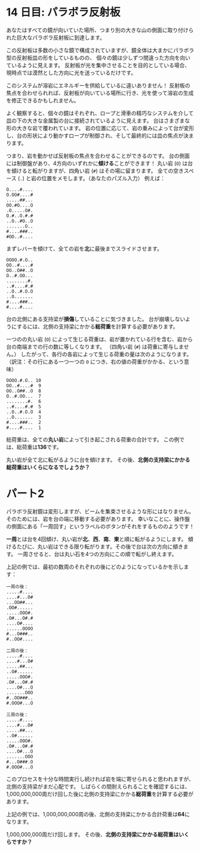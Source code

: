 # 14 日目: パラボラ反射板

あなたはすべての鏡が向いていた場所、つまり別の大きな山の側面に取り付けられた巨大なパラボラ反射板に到達します。

この反射板は多数の小さな鏡で構成されていますが、鏡全体は大まかにパラボラ型の反射板皿の形をしているものの、
個々の鏡は少しずつ間違った方向を向いているように見えます。
反射板が光を集中させることを目的としている場合、現時点では漠然とした方向に光を送っているだけです。

このシステムが溶岩にエネルギーを供給しているに違いありません！
反射板の焦点を合わせられれば、反射板が向いている場所に行き、光を使って溶岩の生成を修正できるかもしれません。

よく観察すると、個々の鏡はそれぞれ、ロープと滑車の精巧なシステムを介して皿の下の大きな金属製の台に接続されているように見えます。
台はさまざまな形の大きな岩で覆われています。
岩の位置に応じて、岩の重みによって台が変形し、台の形状により動かすロープが制御され、そして最終的には皿の焦点が決まります。

つまり、岩を動かせば反射板の焦点を合わせることができるのです。
台の側面には制御盤があり、4方向のいずれかに**傾ける**ことができます！
丸い岩 (`O`) は台を傾けると転がりますが、四角い岩 (`#`) はその場に留まります。
全ての空きスペース (`.`) と岩の位置をメモします。（あなたのパズル入力）
例えば：

```
O....#....
O.OO#....#
.....##...
OO.#O....O
.O.....O#.
O.#..O.#.#
..O..#O..O
.......O..
#....###..
#OO..#....
```

まずレバーを傾けて、全ての岩を**北**に最後までスライドさせます。

```
OOOO.#.O..
OO..#....#
OO..O##..O
O..#.OO...
........#.
..#....#.#
..O..#.O.O
..O.......
#....###..
#....#....
```

台の北側にある支持梁が**損傷**していることに気づきました。
台が崩壊しないようにするには、北側の支持梁にかかる**総荷重**を計算する必要があります。

一つのの丸い岩 (`O`) によって生じる荷重は、岩が置かれている行を含む、岩から台の南端までの行の数に等しくなります。
（四角い岩 (`#`) は荷重に寄与しません。）
したがって、各行の各岩によって生じる荷重の量は次のようになります。
（訳注：その行にある一つ一つの `O` につき、右の値の荷重がかかる、という意味）

```
OOOO.#.O.. 10
OO..#....#  9
OO..O##..O  8
O..#.OO...  7
........#.  6
..#....#.#  5
..O..#.O.O  4
..O.......  3
#....###..  2
#....#....  1
```

総荷重は、全ての**丸い岩**によって引き起こされる荷重の合計です。
この例では、総荷重は**136**です。

丸い岩が全て北に転がるように台を傾けます。
その後、**北側の支持梁にかかる総荷重はいくらになるでしょうか？**

# パート2

パラボラ反射鏡は変形しますが、ビームを集束させるような形にはなりません。
そのためには、岩を台の端に移動する必要があります。
幸いなことに、操作盤の側面にある「一周回す」というラベルのボタンがそれをするもののようです！

**一周**とは台を4回傾け、丸い岩が**北**、**西**、**南**、**東**と順に転がるようにします。
傾けるたびに、丸い岩はできる限り転がります。その後で台は次の方向に傾きます。
一周させると、台は丸い石を4つの方向にこの順で転がし終えます。

上記の例では、最初の数周のそれぞれの後にどのようになっているかを示します：

```
一周の後：
.....#....
....#...O#
...OO##...
.OO#......
.....OOO#.
.O#...O#.#
....O#....
......OOOO
#...O###..
#..OO#....

二周の後：
.....#....
....#...O#
.....##...
..O#......
.....OOO#.
.O#...O#.#
....O#...O
.......OOO
#..OO###..
#.OOO#...O

三周の後：
.....#....
....#...O#
.....##...
..O#......
.....OOO#.
.O#...O#.#
....O#...O
.......OOO
#...O###.O
#.OOO#...O
```

このプロセスを十分な時間実行し続ければ岩を端に寄せられると思われますが、北側の支持梁がまだ心配です。
しばらくの間耐えられることを確認するには、
1,000,000,000周だけ回した後に北側の支持梁にかかる**総荷重**を計算する必要があります。

上記の例では、1,000,000,000周の後、北側の支持梁にかかる合計荷重は**64**になります。

1,000,000,000周だけ回します。
その後、**北側の支持梁にかかる総荷重はいくらですか？**
